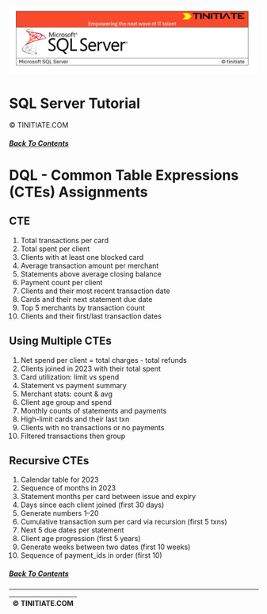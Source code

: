 ![SQL Server Tinitiate Image](../../../sqlserver-sql/sqlserver.png)

# SQL Server Tutorial
&copy; TINITIATE.COM

##### [Back To Contents](./README.md)

# DQL - Common Table Expressions (CTEs) Assignments

## CTE
1. Total transactions per card
2. Total spent per client
3. Clients with at least one blocked card
4. Average transaction amount per merchant
5. Statements above average closing balance
6. Payment count per client
7. Clients and their most recent transaction date
8. Cards and their next statement due date
9. Top 5 merchants by transaction count
10. Clients and their first/last transaction dates

## Using Multiple CTEs
1. Net spend per client = total charges - total refunds
2. Clients joined in 2023 with their total spent
3. Card utilization: limit vs spend
4. Statement vs payment summary
5. Merchant stats: count & avg
6. Client age group and spend
7. Monthly counts of statements and payments
8. High-limit cards and their last txn
9. Clients with no transactions or no payments
10. Filtered transactions then group

## Recursive CTEs
1. Calendar table for 2023
2. Sequence of months in 2023
3. Statement months per card between issue and expiry
4. Days since each client joined (first 30 days)
5. Generate numbers 1–20
6. Cumulative transaction sum per card via recursion (first 5 txns)
7. Next 5 due dates per statement
8. Client age progression (first 5 years)
9. Generate weeks between two dates (first 10 weeks)
10. Sequence of payment_ids in order (first 10)

##### [Back To Contents](./README.md)
***
| &copy; TINITIATE.COM |
|----------------------|
